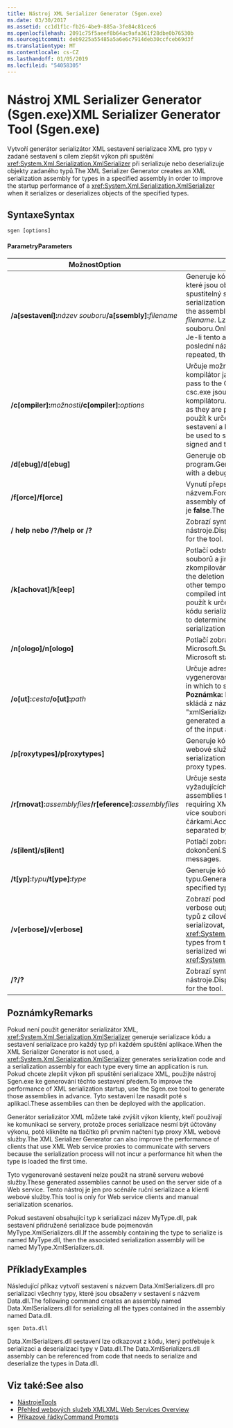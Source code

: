 ```yaml
---
title: Nástroj XML Serializer Generator (Sgen.exe)
ms.date: 03/30/2017
ms.assetid: cc1d1f1c-fb26-4be9-885a-3fe84c81cec6
ms.openlocfilehash: 2091c75f5aeef8b64ac9afa361f28dbe0b76530b
ms.sourcegitcommit: deb9225a55485a5a6e6c7914deb30ccfceb69d3f
ms.translationtype: MT
ms.contentlocale: cs-CZ
ms.lasthandoff: 01/05/2019
ms.locfileid: "54058305"
---
```

# <a name="xml-serializer-generator-tool-sgenexe"></a><span data-ttu-id="bb40f-102">Nástroj XML Serializer Generator (Sgen.exe)</span><span class="sxs-lookup"><span data-stu-id="bb40f-102">XML Serializer Generator Tool (Sgen.exe)</span></span>
<span data-ttu-id="bb40f-103">Vytvoří generátor serializátor XML sestavení serializace XML pro typy v zadané sestavení s cílem zlepšit výkon při spuštění <xref:System.Xml.Serialization.XmlSerializer> při serializuje nebo deserializuje objekty zadaného typů.</span><span class="sxs-lookup"><span data-stu-id="bb40f-103">The XML Serializer Generator creates an XML serialization assembly for types in a specified assembly in order to improve the startup performance of a <xref:System.Xml.Serialization.XmlSerializer> when it serializes or deserializes objects of the specified types.</span></span>  
  
## <a name="syntax"></a><span data-ttu-id="bb40f-104">Syntaxe</span><span class="sxs-lookup"><span data-stu-id="bb40f-104">Syntax</span></span>  
  
```  
sgen [options]  
```  
  
#### <a name="parameters"></a><span data-ttu-id="bb40f-105">Parametry</span><span class="sxs-lookup"><span data-stu-id="bb40f-105">Parameters</span></span>  
  
|<span data-ttu-id="bb40f-106">Možnost</span><span class="sxs-lookup"><span data-stu-id="bb40f-106">Option</span></span>|<span data-ttu-id="bb40f-107">Popis</span><span class="sxs-lookup"><span data-stu-id="bb40f-107">Description</span></span>|  
|------------|-----------------|  
|<span data-ttu-id="bb40f-108">**/a\[sestavení\]:**_název souboru_</span><span class="sxs-lookup"><span data-stu-id="bb40f-108">**/a\[ssembly\]:**_filename_</span></span>|<span data-ttu-id="bb40f-109">Generuje kód serializace pro všechny typy, které jsou obsaženy v sestavení nebo spustitelný soubor určený *filename*.</span><span class="sxs-lookup"><span data-stu-id="bb40f-109">Generates serialization code for all the types contained in the assembly or executable specified by *filename*.</span></span> <span data-ttu-id="bb40f-110">Lze zadat pouze jeden název souboru.</span><span class="sxs-lookup"><span data-stu-id="bb40f-110">Only one file name can be provided.</span></span> <span data-ttu-id="bb40f-111">Je-li tento argument se opakuje, se používá poslední název souboru.</span><span class="sxs-lookup"><span data-stu-id="bb40f-111">If this argument is repeated, the last file name is used.</span></span>|  
|<span data-ttu-id="bb40f-112">**/c\[ompiler\]:**_možnosti_</span><span class="sxs-lookup"><span data-stu-id="bb40f-112">**/c\[ompiler\]:**_options_</span></span>|<span data-ttu-id="bb40f-113">Určuje možnosti, které mají být předána do kompilátor jazyka C#.</span><span class="sxs-lookup"><span data-stu-id="bb40f-113">Specifies the options to pass to the C# compiler.</span></span> <span data-ttu-id="bb40f-114">Všechny možnosti csc.exe jsou podporovány, jako jsou předávány kompilátoru.</span><span class="sxs-lookup"><span data-stu-id="bb40f-114">All csc.exe options are supported as they are passed to the compiler.</span></span> <span data-ttu-id="bb40f-115">To lze použít k určení, že by měl být podepsáno sestavení a k určení souboru s klíčem.</span><span class="sxs-lookup"><span data-stu-id="bb40f-115">This can be used to specify that the assembly should be signed and to specify the key file.</span></span>|  
|<span data-ttu-id="bb40f-116">**/d\[ebug\]**</span><span class="sxs-lookup"><span data-stu-id="bb40f-116">**/d\[ebug\]**</span></span>|<span data-ttu-id="bb40f-117">Generuje obrázek, který lze použít se ladicí program.</span><span class="sxs-lookup"><span data-stu-id="bb40f-117">Generates an image that can be used with a debugger.</span></span>|  
|<span data-ttu-id="bb40f-118">**/f\[orce\]**</span><span class="sxs-lookup"><span data-stu-id="bb40f-118">**/f\[orce\]**</span></span>|<span data-ttu-id="bb40f-119">Vynutí přepsání existující sestavení se stejným názvem.</span><span class="sxs-lookup"><span data-stu-id="bb40f-119">Forces the overwriting of an existing assembly of the same name.</span></span> <span data-ttu-id="bb40f-120">Výchozí hodnota je **false**.</span><span class="sxs-lookup"><span data-stu-id="bb40f-120">The default is **false**.</span></span>|  
|<span data-ttu-id="bb40f-121">**/ help nebo /?**</span><span class="sxs-lookup"><span data-stu-id="bb40f-121">**/help or /?**</span></span>|<span data-ttu-id="bb40f-122">Zobrazí syntaxi příkazu a možnosti nástroje.</span><span class="sxs-lookup"><span data-stu-id="bb40f-122">Displays command syntax and options for the tool.</span></span>|  
|<span data-ttu-id="bb40f-123">**/k\[achovat\]**</span><span class="sxs-lookup"><span data-stu-id="bb40f-123">**/k\[eep\]**</span></span>|<span data-ttu-id="bb40f-124">Potlačí odstranění vytvořených zdrojových souborů a jiné dočasné soubory, poté, co byl zkompilován sestavení serializace.</span><span class="sxs-lookup"><span data-stu-id="bb40f-124">Suppresses the deletion of the generated source files and other temporary files after they have been compiled into the serialization assembly.</span></span> <span data-ttu-id="bb40f-125">To lze použít k určení, zda tento nástroj je generování kódu serializace pro určitý typ.</span><span class="sxs-lookup"><span data-stu-id="bb40f-125">This can be used to determine whether the tool is generating serialization code for a particular type.</span></span>|  
|<span data-ttu-id="bb40f-126">**/n\[ologo\]**</span><span class="sxs-lookup"><span data-stu-id="bb40f-126">**/n\[ologo\]**</span></span>|<span data-ttu-id="bb40f-127">Potlačí zobrazování úvodní nápis společnosti Microsoft.</span><span class="sxs-lookup"><span data-stu-id="bb40f-127">Suppresses the display of the Microsoft startup banner.</span></span>|  
|<span data-ttu-id="bb40f-128">**/o\[ut\]:**_cesta_</span><span class="sxs-lookup"><span data-stu-id="bb40f-128">**/o\[ut\]:**_path_</span></span>|<span data-ttu-id="bb40f-129">Určuje adresář, do kterého chcete uložit vygenerované sestavení.</span><span class="sxs-lookup"><span data-stu-id="bb40f-129">Specifies the directory in which to save the generated assembly.</span></span> <span data-ttu-id="bb40f-130">**Poznámka:**  Název generované sestavení se skládá z názvu vstupní sestavení plus "xmlSerializers.dll".</span><span class="sxs-lookup"><span data-stu-id="bb40f-130">**Note:**  The name of the generated assembly is composed of the name of the input assembly plus "xmlSerializers.dll".</span></span>|  
|<span data-ttu-id="bb40f-131">**/p\[roxytypes\]**</span><span class="sxs-lookup"><span data-stu-id="bb40f-131">**/p\[roxytypes\]**</span></span>|<span data-ttu-id="bb40f-132">Generuje kód serializace pouze pro typy XML webové služby proxy serveru.</span><span class="sxs-lookup"><span data-stu-id="bb40f-132">Generates serialization code only for the XML Web service proxy types.</span></span>|  
|<span data-ttu-id="bb40f-133">**/r\[rnovat\]:**_assemblyfiles_</span><span class="sxs-lookup"><span data-stu-id="bb40f-133">**/r\[eference\]:**_assemblyfiles_</span></span>|<span data-ttu-id="bb40f-134">Určuje sestavení, která je odkazováno dle typy vyžadujících serializace XML.</span><span class="sxs-lookup"><span data-stu-id="bb40f-134">Specifies the assemblies that are referenced by the types requiring XML serialization.</span></span> <span data-ttu-id="bb40f-135">Je možné zadat více souborů sestavení, oddělených čárkami.</span><span class="sxs-lookup"><span data-stu-id="bb40f-135">Accepts multiple assembly files separated by commas.</span></span>|  
|<span data-ttu-id="bb40f-136">**/s\[ilent\]**</span><span class="sxs-lookup"><span data-stu-id="bb40f-136">**/s\[ilent\]**</span></span>|<span data-ttu-id="bb40f-137">Potlačí zobrazování zpráv o úspěšném dokončení.</span><span class="sxs-lookup"><span data-stu-id="bb40f-137">Suppresses the display of success messages.</span></span>|  
|<span data-ttu-id="bb40f-138">**/t\[yp\]:**_typu_</span><span class="sxs-lookup"><span data-stu-id="bb40f-138">**/t\[ype\]:**_type_</span></span>|<span data-ttu-id="bb40f-139">Generuje kód serializace pouze u zadaného typu.</span><span class="sxs-lookup"><span data-stu-id="bb40f-139">Generates serialization code only for the specified type.</span></span>|  
|<span data-ttu-id="bb40f-140">**/v\[erbose\]**</span><span class="sxs-lookup"><span data-stu-id="bb40f-140">**/v\[erbose\]**</span></span>|<span data-ttu-id="bb40f-141">Zobrazí podrobné informace pro ladění.</span><span class="sxs-lookup"><span data-stu-id="bb40f-141">Displays verbose output for debugging.</span></span> <span data-ttu-id="bb40f-142">Zobrazí seznam typů z cílového sestavení, které nelze serializovat, s <xref:System.Xml.Serialization.XmlSerializer>.</span><span class="sxs-lookup"><span data-stu-id="bb40f-142">Lists types from the target assembly that cannot be serialized with the <xref:System.Xml.Serialization.XmlSerializer>.</span></span>|  
|<span data-ttu-id="bb40f-143">**/?**</span><span class="sxs-lookup"><span data-stu-id="bb40f-143">**/?**</span></span>|<span data-ttu-id="bb40f-144">Zobrazí syntaxi příkazu a možnosti nástroje.</span><span class="sxs-lookup"><span data-stu-id="bb40f-144">Displays command syntax and options for the tool.</span></span>|  
  
## <a name="remarks"></a><span data-ttu-id="bb40f-145">Poznámky</span><span class="sxs-lookup"><span data-stu-id="bb40f-145">Remarks</span></span>  
 <span data-ttu-id="bb40f-146">Pokud není použit generátor serializátor XML, <xref:System.Xml.Serialization.XmlSerializer> generuje serializace kódu a sestavení serializace pro každý typ při každém spuštění aplikace.</span><span class="sxs-lookup"><span data-stu-id="bb40f-146">When the XML Serializer Generator is not used, a <xref:System.Xml.Serialization.XmlSerializer> generates serialization code and a serialization assembly for each type every time an application is run.</span></span> <span data-ttu-id="bb40f-147">Pokud chcete zlepšit výkon při spuštění serializace XML, použijte nástroj Sgen.exe ke generování těchto sestavení předem.</span><span class="sxs-lookup"><span data-stu-id="bb40f-147">To improve the performance of XML serialization startup, use the Sgen.exe tool to generate those assemblies in advance.</span></span> <span data-ttu-id="bb40f-148">Tyto sestavení lze nasadit poté s aplikací.</span><span class="sxs-lookup"><span data-stu-id="bb40f-148">These assemblies can then be deployed with the application.</span></span>  
  
 <span data-ttu-id="bb40f-149">Generátor serializátor XML můžete také zvýšit výkon klienty, kteří používají ke komunikaci se servery, protože proces serializace nesmí být účtovány výkonu, poté klikněte na tlačítko při prvním načtení typ proxy XML webové služby.</span><span class="sxs-lookup"><span data-stu-id="bb40f-149">The XML Serializer Generator can also improve the performance of clients that use XML Web service proxies to communicate with servers because the serialization process will not incur a performance hit when the type is loaded the first time.</span></span>  
  
 <span data-ttu-id="bb40f-150">Tyto vygenerované sestavení nelze použít na straně serveru webové služby.</span><span class="sxs-lookup"><span data-stu-id="bb40f-150">These generated assemblies cannot be used on the server side of a Web service.</span></span> <span data-ttu-id="bb40f-151">Tento nástroj je jen pro scénáře ruční serializace a klienti webové služby.</span><span class="sxs-lookup"><span data-stu-id="bb40f-151">This tool is only for Web service clients and manual serialization scenarios.</span></span>  
  
 <span data-ttu-id="bb40f-152">Pokud sestavení obsahující typ k serializaci název MyType.dll, pak sestavení přidružené serializace bude pojmenován MyType.XmlSerializers.dll.</span><span class="sxs-lookup"><span data-stu-id="bb40f-152">If the assembly containing the type to serialize is named MyType.dll, then the associated serialization assembly will be named MyType.XmlSerializers.dll.</span></span>  
  
## <a name="examples"></a><span data-ttu-id="bb40f-153">Příklady</span><span class="sxs-lookup"><span data-stu-id="bb40f-153">Examples</span></span>  
 <span data-ttu-id="bb40f-154">Následující příkaz vytvoří sestavení s názvem Data.XmlSerializers.dll pro serializaci všechny typy, které jsou obsaženy v sestavení s názvem Data.dll.</span><span class="sxs-lookup"><span data-stu-id="bb40f-154">The following command creates an assembly named Data.XmlSerializers.dll for serializing all the types contained in the assembly named Data.dll.</span></span>  
  
```  
sgen Data.dll   
```  
  
 <span data-ttu-id="bb40f-155">Data.XmlSerializers.dll sestavení lze odkazovat z kódu, který potřebuje k serializaci a deserializaci typy v Data.dll.</span><span class="sxs-lookup"><span data-stu-id="bb40f-155">The Data.XmlSerializers.dll assembly can be referenced from code that needs to serialize and deserialize the types in Data.dll.</span></span>  
  
## <a name="see-also"></a><span data-ttu-id="bb40f-156">Viz také:</span><span class="sxs-lookup"><span data-stu-id="bb40f-156">See also</span></span>

- [<span data-ttu-id="bb40f-157">Nástroje</span><span class="sxs-lookup"><span data-stu-id="bb40f-157">Tools</span></span>](../../../docs/framework/tools/index.md)  
- [<span data-ttu-id="bb40f-158">Přehled webových služeb XML</span><span class="sxs-lookup"><span data-stu-id="bb40f-158">XML Web Services Overview</span></span>](https://msdn.microsoft.com/library/9db0c7b8-bca6-462b-9be5-f5f9a7f05a4d)  
- [<span data-ttu-id="bb40f-159">Příkazové řádky</span><span class="sxs-lookup"><span data-stu-id="bb40f-159">Command Prompts</span></span>](../../../docs/framework/tools/developer-command-prompt-for-vs.md)
